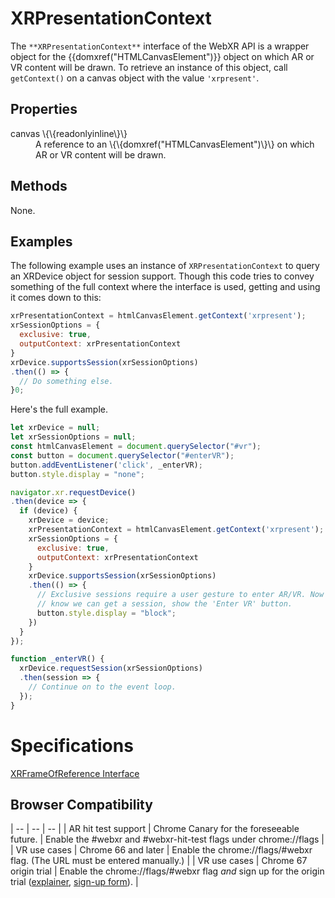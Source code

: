 # XRPresentationContext

The `**XRPresentationContext**` interface of the WebXR API is a wrapper object for the \{\{domxref("HTMLCanvasElement")\}\} object on which AR or VR content will be drawn. To retrieve an instance of this object, call `getContext()` on a canvas object with the value `'xrpresent'`.

## Properties

<dl>
  <dt>canvas \{\{readonlyinline\}\}</dt>
  <dd>A reference to an \{\{domxref("HTMLCanvasElement")\}\} on which AR or VR content will be drawn.</dd>
</dl>

## Methods

None.

## Examples

The following example uses an instance of `XRPresentationContext` to query an XRDevice object for session support. Though this code tries to convey something of the full context where the interface is used, getting and using it comes down to this:

```javascript
xrPresentationContext = htmlCanvasElement.getContext('xrpresent');
xrSessionOptions = {
  exclusive: true,
  outputContext: xrPresentationContext
}
xrDevice.supportsSession(xrSessionOptions)
.then(() => {
  // Do something else.
}0;
```

Here's the full example.

```javascript
let xrDevice = null;
let xrSessionOptions = null;
const htmlCanvasElement = document.querySelector("#vr");
const button = document.querySelector("#enterVR");
button.addEventListener('click', _enterVR);
button.style.display = "none";

navigator.xr.requestDevice()
.then(device => {
  if (device) {
    xrDevice = device;
    xrPresentationContext = htmlCanvasElement.getContext('xrpresent');
    xrSessionOptions = {
      exclusive: true,
      outputContext: xrPresentationContext
    }
    xrDevice.supportsSession(xrSessionOptions)
    .then(() => {
      // Exclusive sessions require a user gesture to enter AR/VR. Now that we
      // know we can get a session, show the 'Enter VR' button.
      button.style.display = "block";
    })
  }
});

function _enterVR() {
  xrDevice.requestSession(xrSessionOptions)
  .then(session => {
    // Continue on to the event loop.
  });
}
```

# Specifications

[XRFrameOfReference Interface](https://immersive-web.github.io/webxr/spec/latest/#xrpresentationcontext)

## Browser Compatibility

| -- | -- | -- |
| AR hit test support | Chrome Canary for the foreseeable future. | Enable the #webxr and #webxr-hit-test flags under chrome://flags |
| VR use cases | Chrome 66 and later | Enable the chrome://flags/#webxr flag. (The URL must be entered manually.) |
| VR use cases | Chrome 67 origin trial | Enable the chrome://flags/#webxr flag *and* sign up for the origin trial ([explainer](https://github.com/GoogleChrome/OriginTrials/blob/gh-pages/developer-guide.md), [sign-up form](http://bit.ly/OriginTrialSignup)). |
